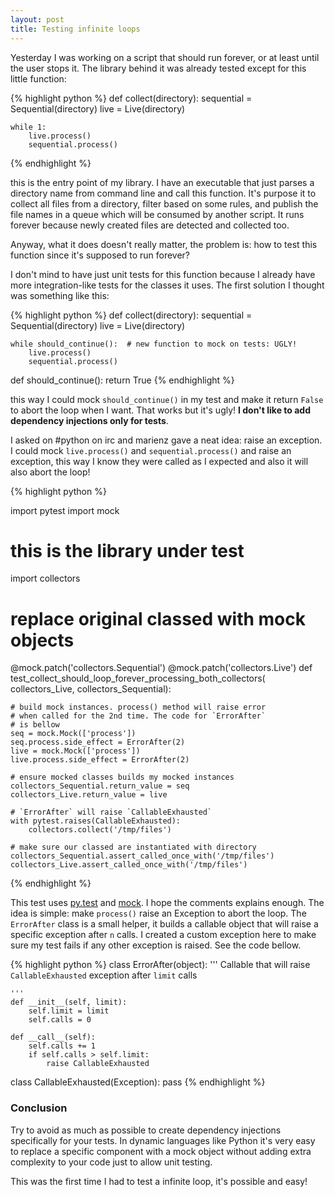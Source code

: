 ```yaml
---
layout: post
title: Testing infinite loops
---
```


Yesterday I was working on a script that should run forever, or at least until the user stops it. The library behind it was already tested except for this little function:

{% highlight python %}
def collect(directory):
    sequential = Sequential(directory)
    live = Live(directory)

    while 1:
        live.process()
        sequential.process()
{% endhighlight %}

this is the entry point of my library. I have an executable that just parses a directory name from command line and call this function. It's purpose it to collect all files from a directory, filter based on some rules, and publish the file names in a queue which will be consumed by another script. It runs forever because newly created files are detected and collected too.

Anyway, what it does doesn't really matter, the problem is: how to test this function since it's supposed to run forever?

I don't mind to have just unit tests for this function because I already have more integration-like tests for the classes it uses. The first solution I thought was something like this:

{% highlight python %}
def collect(directory):
    sequential = Sequential(directory)
    live = Live(directory)

    while should_continue():  # new function to mock on tests: UGLY!
        live.process()
        sequential.process()

def should_continue():
    return True
{% endhighlight %}

this way I could mock `should_continue()` in my test and make it return `False` to abort the loop when I want. That works but it's ugly! **I don't like to add dependency injections only for tests**.

I asked on #python on irc and marienz gave a neat idea: raise an exception.
I could mock `live.process()` and `sequential.process()` and raise an exception, this way I know they were called as I expected and also it will also abort the loop!

{% highlight python %}

import pytest
import mock

# this is the library under test
import collectors

# replace original classed with mock objects
@mock.patch('collectors.Sequential')
@mock.patch('collectors.Live')
def test_collect_should_loop_forever_processing_both_collectors(
        collectors_Live, collectors_Sequential):

    # build mock instances. process() method will raise error
    # when called for the 2nd time. The code for `ErrorAfter`
    # is bellow
    seq = mock.Mock(['process'])
    seq.process.side_effect = ErrorAfter(2)
    live = mock.Mock(['process'])
    live.process.side_effect = ErrorAfter(2)

    # ensure mocked classes builds my mocked instances
    collectors_Sequential.return_value = seq
    collectors_Live.return_value = live

    # `ErrorAfter` will raise `CallableExhausted`
    with pytest.raises(CallableExhausted):
        collectors.collect('/tmp/files')
    
    # make sure our classed are instantiated with directory
    collectors_Sequential.assert_called_once_with('/tmp/files')
    collectors_Live.assert_called_once_with('/tmp/files')
{% endhighlight %}

This test uses [py.test](http://pytest.org/) and [mock](http://www.voidspace.org.uk/python/mock/). I hope the comments explains enough. The idea is simple: make `process()` raise an Exception to abort the loop.
The `ErrorAfter` class is a small helper, it builds a callable object that will raise a specific exception after `n` calls. I created a custom exception here to make sure my test fails if any other exception is raised. See the code bellow.

{% highlight python %}
class ErrorAfter(object):
    '''
    Callable that will raise `CallableExhausted`
    exception after `limit` calls

    '''
    def __init__(self, limit):
        self.limit = limit
        self.calls = 0

    def __call__(self):
        self.calls += 1
        if self.calls > self.limit:
            raise CallableExhausted

class CallableExhausted(Exception):
    pass
{% endhighlight %}


### Conclusion

Try to avoid as much as possible to create dependency injections specifically for your tests. In dynamic languages like Python it's very easy to replace a specific component with a mock object without adding extra complexity to your code just to allow unit testing.

This was the first time I had to test a infinite loop, it's possible and easy!